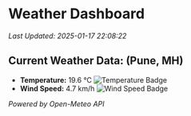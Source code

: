 
# Weather Dashboard

_Last Updated: 2025-01-17 22:08:22_

## Current Weather Data: (Pune, MH)
- **Temperature:** 19.6 °C ![Temperature Badge](https://img.shields.io/badge/Temperature-Low%20Temp-blue)
- **Wind Speed:** 4.7 km/h ![Wind Speed Badge](https://img.shields.io/badge/Wind%20Speed-Low%20Wind-blue)

*Powered by Open-Meteo API*

